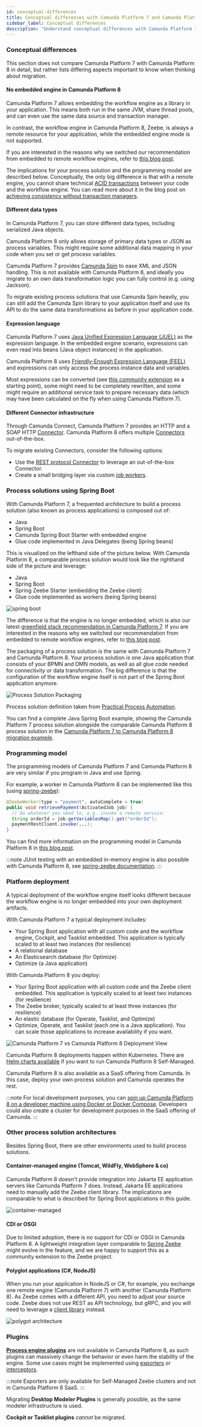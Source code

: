 ```yaml
---
id: conceptual-differences
title: Conceptual differences with Camunda Platform 7 and Camunda Platform 8
sidebar_label: Conceptual differences
description: "Understand conceptual differences with Camunda Platform 7 and Camunda Platform 8 before migrating."
---
```


### Conceptual differences

This section does not compare Camunda Platform 7 with Camunda Platform 8 in detail, but rather lists differing aspects important to know when thinking about migration.

#### No embedded engine in Camunda Platform 8

Camunda Platform 7 allows embedding the workflow engine as a library in your application. This means both run in the same JVM, share thread pools, and can even use the same data source and transaction manager.

In contrast, the workflow engine in Camunda Platform 8, Zeebe, is always a remote resource for your application, while the embedded engine mode is not supported.

If you are interested in the reasons why we switched our recommendation from embedded to remote workflow engines, refer to [this blog post](https://blog.bernd-ruecker.com/moving-from-embedded-to-remote-workflow-engines-8472992cc371).

The implications for your process solution and the programming model are described below. Conceptually, the only big difference is that with a remote engine, you cannot share technical [ACID transactions](https://en.wikipedia.org/wiki/ACID) between your code and the workflow engine. You can read more about it in the blog post on [achieving consistency without transaction managers](https://blog.bernd-ruecker.com/achieving-consistency-without-transaction-managers-7cb480bd08c).

#### Different data types

In Camunda Platform 7, you can store different data types, including serialized Java objects.

Camunda Platform 8 only allows storage of primary data types or JSON as process variables. This might require some additional data mapping in your code when you set or get process variables.

Camunda Platform 7 provides [Camunda Spin](https://docs.camunda.org/manual/latest/reference/spin/) to ease XML and JSON handling. This is not available with Camunda Platform 8, and ideally you migrate to an own data transformation logic you can fully control (e.g. using Jackson).

To migrate existing process solutions that use Camunda Spin heavily, you can still add the Camunda Spin library to your application itself and use its API to do the same data transformations as before in your application code.

#### Expression language

Camunda Platform 7 uses [Java Unified Expression Language (JUEL)](https://docs.camunda.org/manual/latest/user-guide/process-engine/expression-language/) as the expression language. In the embedded engine scenario, expressions can even read into beans (Java object instances) in the application.

Camunda Platform 8 uses [Friendly-Enough Expression Language (FEEL)](/components/modeler/feel/what-is-feel.md) and expressions can only access the process instance data and variables.

Most expressions can be converted (see [this community extension](https://github.com/camunda-community-hub/camunda-7-to-8-migration/blob/main/backend-diagram-converter/core/src/main/java/org/camunda/community/migration/converter/expression/ExpressionTransformer.java) as a starting point), some might need to be completely rewritten, and some might require an additional service task to prepare necessary data (which may have been calculated on the fly when using Camunda Platform 7).

#### Different Connector infrastructure

Through Camunda Connect, Camunda Platform 7 provides an HTTP and a SOAP HTTP [Connector](https://docs.camunda.org/manual/latest/reference/connect/). Camunda Platform 8 offers multiple [Connectors](/components/connectors/out-of-the-box-connectors/available-connectors-overview.md) out-of-the-box.

To migrate existing Connectors, consider the following options:

- Use the [REST protocol Connector](components/connectors/protocol/rest.md) to leverage an out-of-the-box Connector.
- Create a small bridging layer via custom [job workers](/components/concepts/job-workers.md).

### Process solutions using Spring Boot

With Camunda Platform 7, a frequented architecture to build a process solution (also known as process applications) is composed out of:

- Java
- Spring Boot
- Camunda Spring Boot Starter with embedded engine
- Glue code implemented in Java Delegates (being Spring beans)

This is visualized on the lefthand side of the picture below. With Camunda Platform 8, a comparable process solution would look like the righthand side of the picture and leverage:

- Java
- Spring Boot
- Spring Zeebe Starter (embedding the Zeebe client)
- Glue code implemented as workers (being Spring beans)

![spring boot](../img/architecture-spring-boot.png)

The difference is that the engine is no longer embedded, which is also our latest [greenfield stack recommendation in Camunda Platform 7](/docs/components/best-practices/architecture/deciding-about-your-stack-c7/#the-java-greenfield-stack). If you are interested in the reasons why we switched our recommendation from embedded to remote workflow engines, refer to [this blog post](https://blog.bernd-ruecker.com/moving-from-embedded-to-remote-workflow-engines-8472992cc371).

The packaging of a process solution is the same with Camunda Platform 7 and Camunda Platform 8. Your process solution is one Java application that consists of your BPMN and DMN models, as well as all glue code needed for connectivity or data transformation. The big difference is that the configuration of the workflow engine itself is not part of the Spring Boot application anymore.

![Process Solution Packaging](../img/process-solution-packaging.png)

Process solution definition taken from [Practical Process Automation](https://processautomationbook.com/).

You can find a complete Java Spring Boot example, showing the Camunda Platform 7 process solution alongside the comparable Camunda Platform 8 process solution in the [Camunda Platform 7 to Camunda Platform 8 migration example](https://github.com/camunda-community-hub/camunda-7-to-8-migration/tree/main/example).

### Programming model

The programming models of Camunda Platform 7 and Camunda Platform 8 are very similar if you program in Java and use Spring.

For example, a worker in Camunda Platform 8 can be implemented like this (using [spring-zeebe](https://github.com/camunda-community-hub/spring-zeebe)):

```java
@ZeebeWorker(type = "payment", autoComplete = true)
public void retrievePayment(ActivatedJob job) {
  // Do whatever you need to, e.g. invoke a remote service:
  String orderId = job.getVariablesMap().get("orderId");
  paymentRestClient.invoke(...);
}
```

You can find more information on the programming model in Camunda Platform 8 in [this blog post](https://blog.bernd-ruecker.com/how-to-write-glue-code-without-java-delegates-in-camunda-cloud-9ec0495d2ba5).

:::note
JUnit testing with an embedded in-memory engine is also possible with Camunda Platform 8, see [spring-zeebe documentation](https://github.com/camunda-community-hub/spring-zeebe#writing-test-cases).
:::

### Platform deployment

A typical deployment of the workflow engine itself looks different because the workflow engine is no longer embedded into your own deployment artifacts.

With Camunda Platform 7 a typical deployment includes:

- Your Spring Boot application with all custom code and the workflow engine, Cockpit, and Tasklist embedded. This application is typically scaled to at least two instances (for resilience)
- A relational database
- An Elasticsearch database (for Optimize)
- Optimize (a Java application)

With Camunda Platform 8 you deploy:

- Your Spring Boot application with all custom code and the Zeebe client embedded. This application is typically scaled to at least two instances (for resilience)
- The Zeebe broker, typically scaled to at least three instances (for resilience)
- An elastic database (for Operate, Tasklist, and Optimize)
- Optimize, Operate, and Tasklist (each one is a Java application). You can scale those applications to increase availability if you want.

![Camunda Platform 7 vs Camunda Platform 8 Deployment View](../img/camunda7-vs-camunda8-deployment-view.png)

Camunda Platform 8 deployments happen within Kubernetes. There are [Helm charts available](self-managed/platform-deployment/helm-kubernetes/overview.md) if you want to run Camunda Platform 8 Self-Managed.

Camunda Platform 8 is also available as a SaaS offering from Camunda. In this case, deploy your own process solution and Camunda operates the rest.

:::note
For local development purposes, you can [spin up Camunda Platform 8 on a developer machine using Docker or Docker Compose](self-managed/platform-deployment/docker.md). Developers could also create a cluster for development purposes in the SaaS offering of Camunda.
:::

### Other process solution architectures

Besides Spring Boot, there are other environments used to build process solutions.

#### Container-managed engine (Tomcat, WildFly, WebSphere & co)

Camunda Platform 8 doesn't provide integration into Jakarta EE application servers like Camunda Platform 7 does. Instead, Jakarta EE applications need to manually add the Zeebe client library. The implications are comparable to what is described for Spring Boot applications in this guide.

![container-managed](../img/architecture-container-managed.png)

#### CDI or OSGI

Due to limited adoption, there is no support for CDI or OSGI in Camunda Platform 8. A lightweight integration layer comparable to [Spring Zeebe](https://github.com/camunda-community-hub/spring-zeebe) might evolve in the feature, and we are happy to support this as a community extension to the Zeebe project.

#### Polyglot applications (C#, NodeJS)

When you run your application in NodeJS or C#, for example, you exchange one remote engine (Camunda Platform 7) with another (Camunda Platform 8). As Zeebe comes with a different API, you need to adjust your source code. Zeebe does not use REST as API technology, but gRPC, and you will need to leverage a [client library](apis-tools/working-with-apis-tools.md#deploy-processes-start-process-instances-and-more-using-zeebe-client-libraries) instead.

![polygot architecture](../img/architecture-polyglot.png)

### Plugins

[**Process engine plugins**](https://docs.camunda.org/manual/latest/user-guide/process-engine/process-engine-plugins/) are not available in Camunda Platform 8, as such plugins can massively change the behavior or even harm the stability of the engine. Some use cases might be implemented using [exporters](/self-managed/concepts/exporters.md) or [interceptors](self-managed/zeebe-deployment/zeebe-gateway/interceptors.md#implementing-an-interceptor).

:::note
Exporters are only available for Self-Managed Zeebe clusters and not in Camunda Platform 8 SaaS.
:::

Migrating **Desktop Modeler Plugins** is generally possible, as the same modeler infrastructure is used.

**Cockpit or Tasklist plugins** _cannot_ be migrated.
